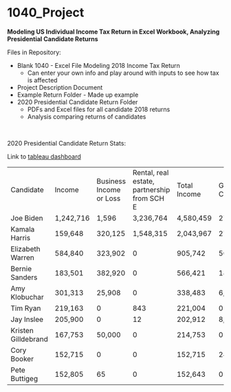 # 1040_Project
**Modeling US Individual Income Tax Return in Excel Workbook, Analyzing Presidential Candidate Returns**

Files in Repository:
* Blank 1040 - Excel File Modeling 2018 Income Tax Return 
  * Can enter your own info and play around with inputs to see how tax is affected
* Project Description Document
* Example Return Folder - Made up example 
* 2020 Presidential Candidate Return Folder
  * PDFs and Excel files for all candidate 2018 returns
  * Analysis comparing returns of candidates


<br>

2020 Presidential Candidate Return Stats:

Link to [tableau dashboard](https://public.tableau.com/app/profile/scott1352/viz/IncomeTaxes-2020USPresidentialCandidates/Dashboard1)

|                     |      |                      |                                          |            |                |                  |                   |
|:--------------------|:----------|:------------------------|:--------------------------------------------|:-------------|:-----------------|:-------------------|:--------------------|
| Candidate   | Income    | Business Income or Loss | Rental, real estate, partnership from SCH E | Total Income | Gifts to Charity | Tax  | Effective Tax Rate        |
| Joe Biden           | 1,242,716 | 1,596                 | 3,236,764                                  | 4,580,459   | 275,796        | 1,517,831   | 35.6% |
| Kamala Harris       | 159,648  | 320,125                | 1,548,315                                   | 2,043,967    | 27,259         | 611,965   | 38.3%|
| Elizabeth Warren    | 584,840  | 323,902                | 0                                         | 905,742     | 50,128        | 230,068 | 29.3% |
| Bernie Sanders      | 183,501 | 382,920                | 0                                         | 566,421     | 18,950         | 133,214 | 28.0%   |
| Amy Klobuchar       | 301,313 | 25,908                 | 0                                         | 338,483     | 6,602          | 63,968 | 21.0% |
| Tim Ryan            | 219,163  | 0                   | 843                                  | 221,004     | 0            | 35,799           | 16.0% |
| Jay Inslee          | 205,900  | 0              | 12                                       | 202,912     | 8,295         | 29,906| 17.4% |
| Kristen Gilldebrand | 167,753  | 50,000           | 0                                         | 214,753     | 0              | 31,831         | 16.2%  |
| Cory Booker         | 152,715  | 0          | 0                                  | 152,715     | 24,000        | 22,781           | 19.2%  |
| Pete Buttigeg       | 152,805| 65      | 0                                        | 152,643    | 0              | 20,136 | 15.7% |
